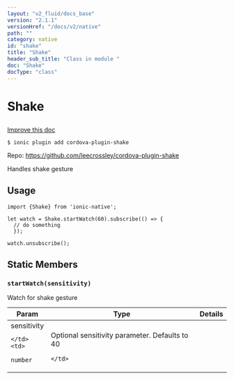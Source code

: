 ```yaml
---
layout: "v2_fluid/docs_base"
version: "2.1.1"
versionHref: "/docs/v2/native"
path: ""
category: native
id: "shake"
title: "Shake"
header_sub_title: "Class in module "
doc: "Shake"
docType: "class"
---
```









<h1 class="api-title">

  
  Shake
  

  

  

</h1>

<a class="improve-v2-docs" href="http://github.com/driftyco/ionic-native/edit/master/src/plugins/shake.ts#L1">
  Improve this doc
</a>





<!-- decorators -->


<pre><code>$ ionic plugin add cordova-plugin-shake</code></pre>
<p>Repo:
  <a href="https://github.com/leecrossley/cordova-plugin-shake">
    https://github.com/leecrossley/cordova-plugin-shake
  </a>
</p>

<!-- description -->

<p>Handles shake gesture</p>



<!-- @usage tag -->

<h2>Usage</h2>

<pre><code class="lang-typescript">import {Shake} from &#39;ionic-native&#39;;

let watch = Shake.startWatch(60).subscribe(() =&gt; {
  // do something
  });

watch.unsubscribe();
</code></pre>




<!-- @property tags -->
<h2>Static Members</h2>
<div id="startWatch"></div>
<h3><code>startWatch(sensitivity)</code>
  
</h3>



Watch for shake gesture


<table class="table param-table" style="margin:0;">
  <thead>
  <tr>
    <th>Param</th>
    <th>Type</th>
    <th>Details</th>
  </tr>
  </thead>
  <tbody>
  
  <tr>
    <td>
      sensitivity
      
      
    </td>
    <td>
      
<code>number</code>
    </td>
    <td>
      <p>Optional sensitivity parameter. Defaults to 40</p>

      
    </td>
  </tr>
  
  </tbody>
</table>








<!-- methods on the class -->

<!-- related link --><!-- end content block -->


<!-- end body block -->

